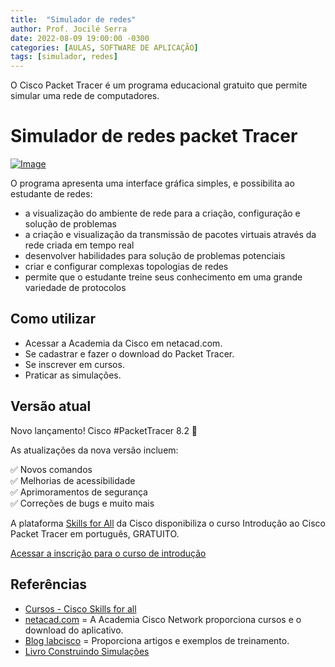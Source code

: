 ```yaml
---
title:  "Simulador de redes"
author: Prof. Jocilé Serra
date: 2022-08-09 19:00:00 -0300
categories: [AULAS, SOFTWARE DE APLICAÇÃO]
tags: [simulador, redes]
---
```

O Cisco Packet Tracer é um programa educacional gratuito que permite simular uma rede de computadores.

# Simulador de redes packet Tracer

[![Image](https://img.youtube.com/vi/CKqmVwJYL0M/mqdefault.jpg 'Vídeo no Youtube')](https://www.youtube.com/watch?v=CKqmVwJYL0M)

O programa apresenta uma interface gráfica simples, e possibilita ao estudante de redes:
- a visualização do ambiente de rede para a criação, configuração e solução de problemas
- a criação e visualização da transmissão de pacotes virtuais através da rede criada em tempo real
- desenvolver habilidades para solução de problemas potenciais
- criar e configurar complexas topologias de redes 
- permite que o estudante treine seus conhecimento em uma grande variedade de protocolos

## Como utilizar

- Acessar a Academia da Cisco em netacad.com.
- Se cadastrar e fazer o download do Packet Tracer.
- Se inscrever em cursos.
- Praticar as simulações.

## Versão atual

Novo lançamento! Cisco #PacketTracer 8.2 📣

As atualizações da nova versão incluem: 

✅ Novos comandos\
✅ Melhorias de acessibilidade\
✅ Aprimoramentos de segurança \
✅ Correções de bugs e muito mais

 A plataforma [Skills for All](https://skillsforall.com/) da Cisco disponibiliza o curso Introdução ao Cisco Packet Tracer em português, GRATUITO.

[Acessar a inscrição para o curso de introdução](https://skillsforall.com/course/getting-started-cisco-packet-tracer?instance_id=0cc83bf6-e8d7-4968-a89a-d055b49379b1)


## Referências

- [Cursos - Cisco Skills for all](https://skillsforall.com/)
- [netacad.com](https://www.netacad.com/pt-br) = A Academia Cisco Network proporciona cursos e o download do aplicativo.
- [Blog labcisco](http://labcisco.blogspot.com/) = Proporciona artigos e exemplos de treinamento.
- [Livro Construindo Simulações](https://pt.wikibooks.org/wiki/Packet_Tracer/Construindo_Simulações)


